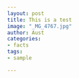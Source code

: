 ```yaml
---
layout: post
title: This is a test
image: "_MG_4767.jpg"
author: Aust
categories:
- facts
tags:
- sample

---
```

